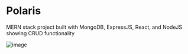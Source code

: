 ﻿# Polaris
MERN stack project built with MongoDB, ExpressJS, React, and NodeJS showing CRUD functionality 

![image](https://user-images.githubusercontent.com/100662080/237033492-6b6f6de3-861b-47ed-bb14-b4b2f396b330.png)
